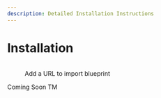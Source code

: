 ```yaml
---
description: Detailed Installation Instructions
---
```


# Installation

<div align="left">

<figure><img src="https://my.home-assistant.io/badges/blueprint_import.svg" alt=""><figcaption><p>Add a URL to import blueprint</p></figcaption></figure>

</div>

Coming Soon TM
